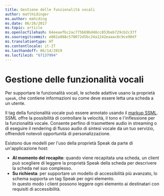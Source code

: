 ```yaml
---
title: Gestione delle funzionalità vocali
author: matthidinger
ms.author: mahiding
ms.date: 06/26/2017
ms.topic: article
ms.openlocfilehash: 64eeaefbc2ac775b69bd48cc853beb729cb2c37f
ms.sourcegitcommit: e002a988c570072d5bc24a1242eaaac0c9ce90df
ms.translationtype: HT
ms.contentlocale: it-IT
ms.lasthandoff: 06/14/2019
ms.locfileid: "67137994"
---
```

# <a name="handling-speech"></a>Gestione delle funzionalità vocali

Per supportare le funzionalità vocali, le schede adattive usano la proprietà `speak`, che contiene informazioni su come deve essere letta una scheda a un utente.

Il tag della funzionalità vocale può essere annotato usando il [markup SSML](https://msdn.microsoft.com/en-us/library/office/hh361578(v=office.14).aspx). SSML offre la possibilità di controllare la velocità, il tono e l'inflessione per la funzionalità vocale.  Consente perfino di trasmettere audio in streaming o di eseguire il rendering di flusso audio di sintesi vocale da un tuo servizio, offrendoti notevoli opportunità di personalizzazione.

Esistono due modelli per l'uso della proprietà Speak da parte di un'applicazione host:
* **Al momento del recapito**: quando viene recapitata una scheda, un client può scegliere di leggere la proprietà Speak della scheda per descrivere la scheda nel suo complesso.
* **Su richiesta**: per supportare un modello di accessibilità più avanzato, lo schema supporta un tag Speak per ogni elemento.  
In questo modo i client possono leggere ogni elemento ai destinatari con requisiti di accessibilità.

